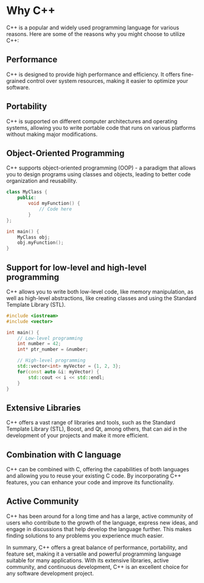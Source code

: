 # Why C++

C++ is a popular and widely used programming language for various reasons. Here are some of the reasons why you might choose to utilize C++:

## Performance
C++ is designed to provide high performance and efficiency. It offers fine-grained control over system resources, making it easier to optimize your software.

## Portability
C++ is supported on different computer architectures and operating systems, allowing you to write portable code that runs on various platforms without making major modifications.

## Object-Oriented Programming
C++ supports object-oriented programming (OOP) - a paradigm that allows you to design programs using classes and objects, leading to better code organization and reusability.
```cpp
class MyClass {
    public:
        void myFunction() {
            // Code here
        }
};

int main() {
    MyClass obj;
    obj.myFunction();
}
```

## Support for low-level and high-level programming
C++ allows you to write both low-level code, like memory manipulation, as well as high-level abstractions, like creating classes and using the Standard Template Library (STL).
```cpp
#include <iostream>
#include <vector>

int main() {
    // Low-level programming
    int number = 42;
    int* ptr_number = &number;

    // High-level programming
    std::vector<int> myVector = {1, 2, 3};
    for(const auto &i: myVector) {
        std::cout << i << std::endl;
    }
}
```

## Extensive Libraries
C++ offers a vast range of libraries and tools, such as the Standard Template Library (STL), Boost, and Qt, among others, that can aid in the development of your projects and make it more efficient.

## Combination with C language
C++ can be combined with C, offering the capabilities of both languages and allowing you to reuse your existing C code. By incorporating C++ features, you can enhance your code and improve its functionality.

## Active Community
C++ has been around for a long time and has a large, active community of users who contribute to the growth of the language, express new ideas, and engage in discussions that help develop the language further. This makes finding solutions to any problems you experience much easier.

In summary, C++ offers a great balance of performance, portability, and feature set, making it a versatile and powerful programming language suitable for many applications. With its extensive libraries, active community, and continuous development, C++ is an excellent choice for any software development project.
